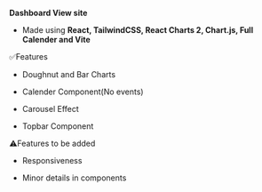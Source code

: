 **Dashboard View site**

- Made using **React, TailwindCSS, React Charts 2, Chart.js, Full Calender and Vite**

✅Features

- Doughnut and Bar Charts

- Calender Component(No events)

- Carousel Effect

- Topbar Component

⚠️Features to be added

- Responsiveness

- Minor details in components
